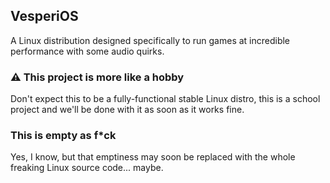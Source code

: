 ## VesperiOS
A Linux distribution designed specifically to run games at incredible performance with some audio quirks.

### ⚠ This project is more like a hobby
Don't expect this to be a fully-functional stable Linux distro, this is a school project and we'll be done with it as soon as it works fine.

### This is empty as f*ck
Yes, I know, but that emptiness may soon be replaced with the whole freaking Linux source code... maybe.

